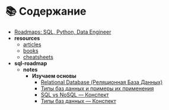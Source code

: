 # 📚 Содержание

- [Roadmaps: SQL, Python, Data Engineer](README.md)
- **resources**
  - [articles](resources/articles.md)
  - [books](resources/books.md)
  - [cheatsheets](resources/cheatsheets.md)
- **sql-roadmap**
  - **notes**
    - **Изучаем основы**
      - [Relational Database (Реляционная База Данных)](sql-roadmap/notes/001_Learn_the_basics/001_relational_database.md)
      - [Типы баз данных и примеры их применения](sql-roadmap/notes/001_Learn_the_basics/002_db_types.md)
      - [SQL vs NoSQL — Конспект](sql-roadmap/notes/001_Learn_the_basics/003_sql_vs_nosql.md)
      - [Типы баз данных — Конспект](sql-roadmap/notes/001_Learn_the_basics/004_types_of_databases.md)
